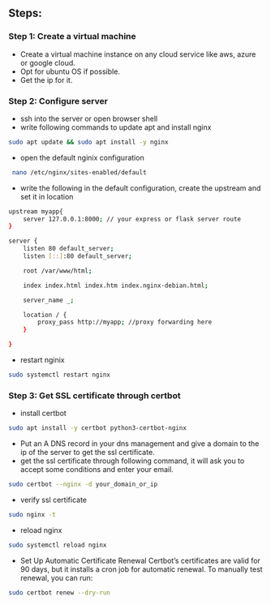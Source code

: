## Steps:
### Step 1: Create a virtual machine 

- Create a virtual machine instance on any cloud service like aws, azure or google cloud.
- Opt for ubuntu OS if possible.
- Get the ip for it.
### Step 2: Configure server

- ssh into the server or open browser shell
- write following commands to update apt and install nginx
 ```bash
 sudo apt update && sudo apt install -y nginx
 ```
 - open the default nginix configuration
```bash
 nano /etc/nginx/sites-enabled/default
```
- write the following in the default configuration, create the upstream and set it in location
```bash
upstream myapp{
    server 127.0.0.1:8000; // your express or flask server route
}

server {
	listen 80 default_server;
	listen [::]:80 default_server;

	root /var/www/html;

	index index.html index.htm index.nginx-debian.html;

	server_name _;

	location / {
		proxy_pass http://myapp; //proxy forwarding here 
	}

}
```
- restart nginix
```bash
sudo systemctl restart nginx
```

### Step 3: Get SSL certificate through certbot

- install certbot
```bash
sudo apt install -y certbot python3-certbot-nginx
```
- Put an A DNS record in your dns management and give a domain to the ip of the server to get the ssl certificate.
- get the ssl certificate through following command, it will ask you to accept some conditions and enter your email.
```bash
sudo certbot --nginx -d your_domain_or_ip
```
- verify ssl certificate
```bash
sudo nginx -t
```
- reload nginx
```bash
sudo systemctl reload nginx
```
- Set Up Automatic Certificate Renewal
	Certbot’s certificates are valid for 90 days, but it installs a cron job for automatic renewal. To manually test renewal, you can run:
```bash
sudo certbot renew --dry-run
```

